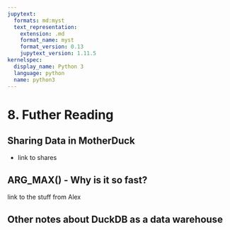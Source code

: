 ```yaml
---
jupytext:
  formats: md:myst
  text_representation:
    extension: .md
    format_name: myst
    format_version: 0.13
    jupytext_version: 1.11.5
kernelspec:
  display_name: Python 3
  language: python
  name: python3
---
```


# 8. Futher Reading

## Sharing Data in MotherDuck
 - link to shares

## ARG_MAX() - Why is it so fast?
link to the stuff from Alex

## Other notes about DuckDB as a data warehouse